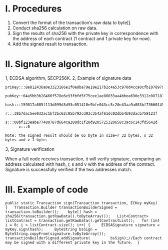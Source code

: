 # I.	Procedures
1.	Convert the format of the transaction’s raw data to byte[].
2.	Conduct sha256 calculation on raw data.
3.	Sign the results of sha256 with the private key in correspondence with the address of each contract (1 contract and 1 private key for now).
4.	Add the signed result to transaction.

# II.	Signature algorithm
1,	ECDSA algorithm, SECP256K.
2,	Example of signature data
    

    priKey:::8e812436a0e3323166e1f0e8ba79e19e217b2c4a53c970d4cca0cfb1078979df         pubKey::04a5bb3b28466f578e6e93fbfd5f75cee1ae86033aa4bbea690e3312c087181eb366f9a1d1d6a437a9bf9fc65ec853b9fd60fa322be3997c47144eb20da658b3d1         hash:::159817a085f113d099d3d93c051410e9bfe043cc5c20e43aa9a083bf73660145         r:::38b7dac5ee932ac1bf2bc62c05b792cd93c3b4af61dc02dbb4b93dacb758123f         s:::08bf123eabe77480787d664ca280dc1f20d9205725320658c39c6c143fd5642d         v:::0

    Note: the signed result should be 65 byte in size—r 32 bytes, s 32 bytes and v 1 byte.

3,	Signature verification

When a full node receives transaction, it will verify signature, comparing an address calculated with hash, r, s and v with the address of the contract. Signature is successfully verified if the two addresses match.

# III.	Example of code

    public static Transaction sign(Transaction transaction, ECKey myKey) {   Transaction.Builder transactionBuilderSigned = transaction.toBuilder();    byte[] hash = sha256(transaction.getRawData().toByteArray());   List<Contract> listContract = transaction.getRawData().getContractList();   for (int i = 0; i < listContract.size(); i++) {     ECDSASignature signature = myKey.sign(hash);     ByteString bsSign = ByteString.copyFrom(signature.toByteArray());     transactionBuilderSigned.addSignature(         bsSign);//Each contract may be signed with a different private key in the future.  }

